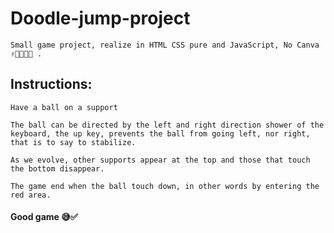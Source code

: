 # Doodle-jump-project

    Small game project, realize in HTML CSS pure and JavaScript, No Canva ✌🏽👌🏽✅ .
## Instructions:
    
    Have a ball on a support
    
    The ball can be directed by the left and right direction shower of the keyboard, the up key, prevents the ball from going left, nor right, that is to say to stabilize.
    
    As we evolve, other supports appear at the top and those that touch the bottom disappear.
    
    The game end when the ball touch down, in other words by entering the red area.
    
    
    
#### Good game 😅✅
